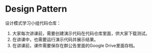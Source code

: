 # Design Pattern

设计模式学习小组代码仓库：

1. 大家每次讲课前，需要创建演示代码在代码仓库里面，供大家下载测试。
2. 在讲课中，也需要运行演示代码并展示结果。
3. 在讲课前，课件需要保存在群公告里面的Google Drive里面存档。
